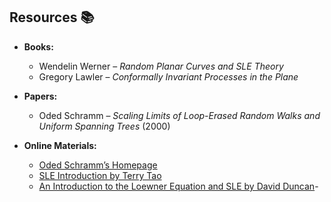 ## Resources 📚

- **Books:**
  - Wendelin Werner – *Random Planar Curves and SLE Theory*
  - Gregory Lawler – *Conformally Invariant Processes in the Plane*
  
- **Papers:**
  - Oded Schramm – *Scaling Limits of Loop-Erased Random Walks and Uniform Spanning Trees* (2000)

- **Online Materials:**
  - [Oded Schramm’s Homepage](https://www.wisdom.weizmann.ac.il/~oded/)
  - [SLE Introduction by Terry Tao](https://terrytao.wordpress.com/2007/03/15/guest-post-by-scott-sheffield-introduction-to-sle/)
  - [An Introduction to the Loewner Equation and SLE by David Duncan](https://users.math.msu.edu/users/duncan42/SLEIntro.pdf)-
